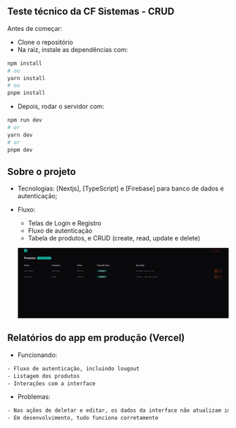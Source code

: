 ## Teste técnico da CF Sistemas - CRUD

Antes de começar:
- Clone o repositório
- Na raíz, instale as dependências com: 

```bash 
npm install
# ou
yarn install
# ou
pnpm install
```
- Depois, rodar o servidor com:

```bash
npm run dev
# or
yarn dev
# or
pnpm dev
```

## Sobre o projeto

- Tecnologias: [Nextjs], [TypeScript] e [Firebase] para banco de dados e autenticação;
- Fluxo: 
  - Telas de Login e Registro
  - Fluxo de autenticação
  - Tabela de produtos, e CRUD (create, read, update e delete)

  ![alt text](image.png)

## Relatórios do app em produção (Vercel)

- Funcionando:
```bash
- Fluxo de autenticação, incluindo lougout
- Listagem dos produtos
- Interações com a interface
```
- Problemas:
```bash
- Nas ações de deletar e editar, os dados da interface não atualizam imediatamente
- Em desenvolvimento, tudo funciona corretamente
```
